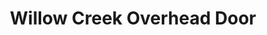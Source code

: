 ---
title: "Willow Creek Overhead Door"
url: /amarillo/willow-creek-overhead-door/
shop: hardware
---